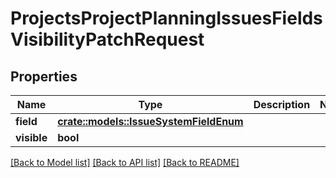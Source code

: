 # ProjectsProjectPlanningIssuesFieldsVisibilityPatchRequest

## Properties

Name | Type | Description | Notes
------------ | ------------- | ------------- | -------------
**field** | [**crate::models::IssueSystemFieldEnum**](IssueSystemFieldEnum.md) |  | 
**visible** | **bool** |  | 

[[Back to Model list]](../README.md#documentation-for-models) [[Back to API list]](../README.md#documentation-for-api-endpoints) [[Back to README]](../README.md)


